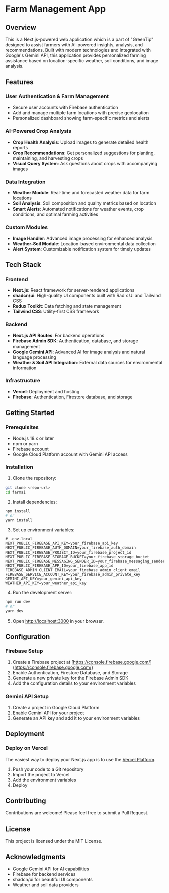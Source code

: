 # Farm Management App

## Overview

This is a Next.js-powered web application which is a part of "GreenTip" designed to assist farmers with AI-powered insights, analysis, and recommendations. Built with modern technologies and integrated with Google's Gemini API, this application provides personalized farming assistance based on location-specific weather, soil conditions, and image analysis.

## Features

### User Authentication & Farm Management
- Secure user accounts with Firebase authentication
- Add and manage multiple farm locations with precise geolocation
- Personalized dashboard showing farm-specific metrics and alerts

### AI-Powered Crop Analysis
- **Crop Health Analysis**: Upload images to generate detailed health reports
- **Crop Recommendations**: Get personalized suggestions for planting, maintaining, and harvesting crops
- **Visual Query System**: Ask questions about crops with accompanying images

### Data Integration
- **Weather Module**: Real-time and forecasted weather data for farm locations
- **Soil Analysis**: Soil composition and quality metrics based on location
- **Smart Alerts**: Automated notifications for weather events, crop conditions, and optimal farming activities

### Custom Modules
- **Image Handler**: Advanced image processing for enhanced analysis
- **Weather-Soil Module**: Location-based environmental data collection
- **Alert System**: Customizable notification system for timely updates

## Tech Stack

### Frontend
- **Next.js**: React framework for server-rendered applications
- **shadcn/ui**: High-quality UI components built with Radix UI and Tailwind CSS
- **Redux Toolkit**: Data fetching and state management
- **Tailwind CSS**: Utility-first CSS framework

### Backend
- **Next.js API Routes**: For backend operations
- **Firebase Admin SDK**: Authentication, database, and storage management
- **Google Gemini API**: Advanced AI for image analysis and natural language processing
- **Weather & Soil API Integration**: External data sources for environmental information

### Infrastructure
- **Vercel**: Deployment and hosting
- **Firebase**: Authentication, Firestore database, and storage

## Getting Started

### Prerequisites
- Node.js 18.x or later
- npm or yarn
- Firebase account
- Google Cloud Platform account with Gemini API access

### Installation

1. Clone the repository:
```bash
git clone <repo-url>
cd farmai
```

2. Install dependencies:
```bash
npm install
# or
yarn install
```

3. Set up environment variables:
```
# .env.local
NEXT_PUBLIC_FIREBASE_API_KEY=your_firebase_api_key
NEXT_PUBLIC_FIREBASE_AUTH_DOMAIN=your_firebase_auth_domain
NEXT_PUBLIC_FIREBASE_PROJECT_ID=your_firebase_project_id
NEXT_PUBLIC_FIREBASE_STORAGE_BUCKET=your_firebase_storage_bucket
NEXT_PUBLIC_FIREBASE_MESSAGING_SENDER_ID=your_firebase_messaging_sender_id
NEXT_PUBLIC_FIREBASE_APP_ID=your_firebase_app_id
FIREBASE_ADMIN_CLIENT_EMAIL=your_firebase_admin_client_email
FIREBASE_SERVICE_ACCOUNT_KEY=your_firebase_admin_private_key
GEMINI_API_KEY=your_gemini_api_key
WEATHER_API_KEY=your_weather_api_key

```

4. Run the development server:
```bash
npm run dev
# or
yarn dev
```

5. Open [http://localhost:3000](http://localhost:3000) in your browser.

## Configuration

### Firebase Setup
1. Create a Firebase project at [https://console.firebase.google.com/](https://console.firebase.google.com/)
2. Enable Authentication, Firestore Database, and Storage
3. Generate a new private key for the Firebase Admin SDK
4. Add the configuration details to your environment variables

### Gemini API Setup
1. Create a project in Google Cloud Platform
2. Enable Gemini API for your project
3. Generate an API key and add it to your environment variables

## Deployment

### Deploy on Vercel
The easiest way to deploy your Next.js app is to use the [Vercel Platform](https://vercel.com/new).

1. Push your code to a Git repository
2. Import the project to Vercel
3. Add the environment variables
4. Deploy

## Contributing

Contributions are welcome! Please feel free to submit a Pull Request.

## License

This project is licensed under the MIT License.

## Acknowledgments

- Google Gemini API for AI capabilities
- Firebase for backend services
- shadcn/ui for beautiful UI components
- Weather and soil data providers